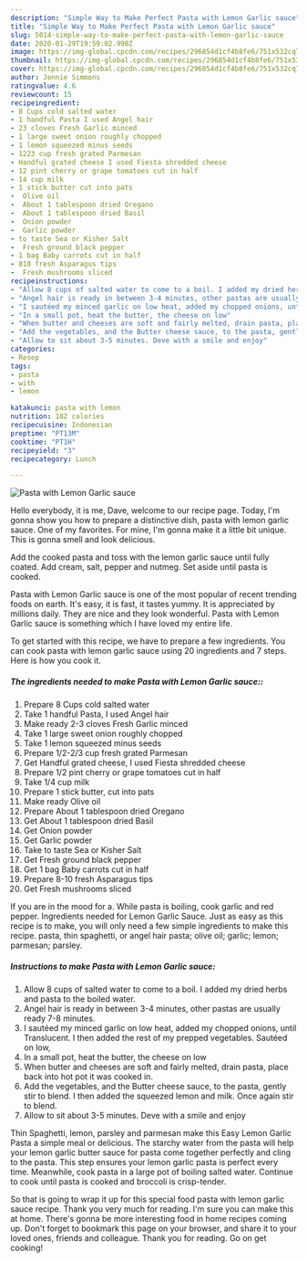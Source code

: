 ```yaml
---
description: "Simple Way to Make Perfect Pasta with Lemon Garlic sauce"
title: "Simple Way to Make Perfect Pasta with Lemon Garlic sauce"
slug: 5014-simple-way-to-make-perfect-pasta-with-lemon-garlic-sauce
date: 2020-01-29T19:59:02.998Z
image: https://img-global.cpcdn.com/recipes/296854d1cf4b8fe6/751x532cq70/pasta-with-lemon-garlic-sauce-recipe-main-photo.jpg
thumbnail: https://img-global.cpcdn.com/recipes/296854d1cf4b8fe6/751x532cq70/pasta-with-lemon-garlic-sauce-recipe-main-photo.jpg
cover: https://img-global.cpcdn.com/recipes/296854d1cf4b8fe6/751x532cq70/pasta-with-lemon-garlic-sauce-recipe-main-photo.jpg
author: Jennie Simmons
ratingvalue: 4.6
reviewcount: 15
recipeingredient:
- 8 Cups cold salted water
- 1 handful Pasta I used Angel hair
- 23 cloves Fresh Garlic minced
- 1 large sweet onion roughly chopped
- 1 lemon squeezed minus seeds
- 1223 cup fresh grated Parmesan
- Handful grated cheese I used Fiesta shredded cheese
- 12 pint cherry or grape tomatoes cut in half
- 14 cup milk
- 1 stick butter cut into pats
-  Olive oil
-  About 1 tablespoon dried Oregano
-  About 1 tablespoon dried Basil
-  Onion powder
-  Garlic powder
- to taste Sea or Kisher Salt
-  Fresh ground black pepper
- 1 bag Baby carrots cut in half
- 810 fresh Asparagus tips
-  Fresh mushrooms sliced
recipeinstructions:
- "Allow 8 cups of salted water to come to a boil. I added my dried herbs and pasta to the boiled water."
- "Angel hair is ready in between 3-4 minutes, other pastas are usually ready 7-8 minutes."
- "I sautéed my minced garlic on low heat, added my chopped onions, until Translucent. I then added the rest of my prepped vegetables. Sautéed on low,"
- "In a small pot, heat the butter, the cheese on low"
- "When butter and cheeses are soft and fairly melted, drain pasta, place back into hot pot it was cooked in."
- "Add the vegetables, and the Butter cheese sauce, to the pasta, gently stir to blend. I then added the squeezed lemon and milk. Once again stir to blend."
- "Allow to sit about 3-5 minutes. Deve with a smile and enjoy"
categories:
- Resep
tags:
- pasta
- with
- lemon

katakunci: pasta with lemon
nutrition: 182 calories
recipecuisine: Indonesian
preptime: "PT13M"
cooktime: "PT1H"
recipeyield: "3"
recipecategory: Lunch

---
```



![Pasta with Lemon Garlic sauce](https://img-global.cpcdn.com/recipes/296854d1cf4b8fe6/751x532cq70/pasta-with-lemon-garlic-sauce-recipe-main-photo.jpg)

Hello everybody, it is me, Dave, welcome to our recipe page. Today, I'm gonna show you how to prepare a distinctive dish, pasta with lemon garlic sauce. One of my favorites. For mine, I'm gonna make it a little bit unique. This is gonna smell and look delicious.

Add the cooked pasta and toss with the lemon garlic sauce until fully coated. Add cream, salt, pepper and nutmeg. Set aside until pasta is cooked.

Pasta with Lemon Garlic sauce is one of the most popular of recent trending foods on earth. It's easy, it is fast, it tastes yummy. It is appreciated by millions daily. They are nice and they look wonderful. Pasta with Lemon Garlic sauce is something which I have loved my entire life.


To get started with this recipe, we have to prepare a few ingredients. You can cook pasta with lemon garlic sauce using 20 ingredients and 7 steps. Here is how you cook it.

##### The ingredients needed to make Pasta with Lemon Garlic sauce::

1. Prepare 8 Cups cold salted water
1. Take 1 handful Pasta, I used Angel hair
1. Make ready 2-3 cloves Fresh Garlic minced
1. Take 1 large sweet onion roughly chopped
1. Take 1 lemon squeezed minus seeds
1. Prepare 1/2-2/3 cup fresh grated Parmesan
1. Get Handful grated cheese, I used Fiesta shredded cheese
1. Prepare 1/2 pint cherry or grape tomatoes cut in half
1. Take 1/4 cup milk
1. Prepare 1 stick butter, cut into pats
1. Make ready  Olive oil
1. Prepare  About 1 tablespoon dried Oregano
1. Get  About 1 tablespoon dried Basil
1. Get  Onion powder
1. Get  Garlic powder
1. Take to taste Sea or Kisher Salt
1. Get  Fresh ground black pepper
1. Get 1 bag Baby carrots cut in half
1. Prepare 8-10 fresh Asparagus tips
1. Get  Fresh mushrooms sliced


If you are in the mood for a. While pasta is boiling, cook garlic and red pepper. Ingredients needed for Lemon Garlic Sauce. Just as easy as this recipe is to make, you will only need a few simple ingredients to make this recipe. pasta, thin spaghetti, or angel hair pasta; olive oil; garlic; lemon; parmesan; parsley. 

##### Instructions to make Pasta with Lemon Garlic sauce:

1. Allow 8 cups of salted water to come to a boil. I added my dried herbs and pasta to the boiled water.
1. Angel hair is ready in between 3-4 minutes, other pastas are usually ready 7-8 minutes.
1. I sautéed my minced garlic on low heat, added my chopped onions, until Translucent. I then added the rest of my prepped vegetables. Sautéed on low,
1. In a small pot, heat the butter, the cheese on low
1. When butter and cheeses are soft and fairly melted, drain pasta, place back into hot pot it was cooked in.
1. Add the vegetables, and the Butter cheese sauce, to the pasta, gently stir to blend. I then added the squeezed lemon and milk. Once again stir to blend.
1. Allow to sit about 3-5 minutes. Deve with a smile and enjoy


Thin Spaghetti, lemon, parsley and parmesan make this Easy Lemon Garlic Pasta a simple meal or delicious. The starchy water from the pasta will help your lemon garlic butter sauce for pasta come together perfectly and cling to the pasta. This step ensures your lemon garlic pasta is perfect every time. Meanwhile, cook pasta in a large pot of boiling salted water. Continue to cook until pasta is cooked and broccoli is crisp-tender. 

So that is going to wrap it up for this special food pasta with lemon garlic sauce recipe. Thank you very much for reading. I'm sure you can make this at home. There's gonna be more interesting food in home recipes coming up. Don't forget to bookmark this page on your browser, and share it to your loved ones, friends and colleague. Thank you for reading. Go on get cooking!
